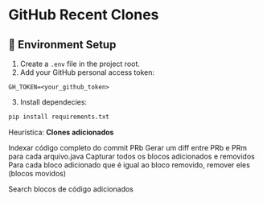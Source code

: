 # GitHub Recent Clones

## 🔧 Environment Setup

1. Create a `.env` file in the project root.
2. Add your GitHub personal access token:

```env
GH_TOKEN=<your_github_token>
```

3. Install dependecies:
```cmd
pip install requirements.txt
```


Heurística:
**Clones adicionados**

Indexar código completo do commit PRb
Gerar um diff entre PRb e PRm para cada arquivo.java 
Capturar todos os blocos adicionados e removidos
Para cada bloco adicionado que é igual ao bloco removido, remover eles (blocos movidos)

Search blocos de código adicionados
